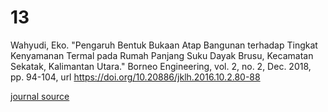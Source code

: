 # 13

Wahyudi, Eko. "Pengaruh Bentuk Bukaan Atap Bangunan terhadap Tingkat Kenyamanan Termal pada Rumah Panjang Suku Dayak Brusu, Kecamatan Sekatak, Kalimantan Utara." Borneo Engineering, vol. 2, no. 2, Dec. 2018, pp. 94-104, url https://doi.org/10.20886/jklh.2016.10.2.80-88

[journal source](https://www.neliti.com/publications/276527/pengaruh-bentuk-bukaan-atap-bangunan-terhadap-tingkat-kenyamanan-termal-pada-rum#cite)
